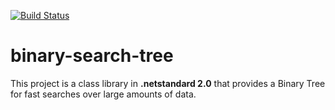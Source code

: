 [![Build Status](https://www.travis-ci.org/eduardojonssen/binary-search-tree.svg?branch=master)](https://www.travis-ci.org/eduardojonssen/binary-search-tree)

# binary-search-tree

This project is a class library in **.netstandard 2.0** that provides a Binary Tree for fast searches over large amounts of data.